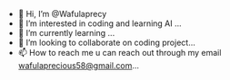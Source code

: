 - 👋 Hi, I’m @Wafulaprecy
- 👀 I’m interested in coding and learning AI ...
- 🌱 I’m currently learning ...
- 💞️ I’m looking to collaborate on coding project...
- 📫 How to reach me u can reach out through my email wafulaprecious58@gmail.com...

<!---
Wafulaprecy/Wafulaprecy is a ✨ special ✨ repository because its `README.md` (this file) appears on your GitHub profile.
You can click the Preview link to take a look at your changes.
--->
